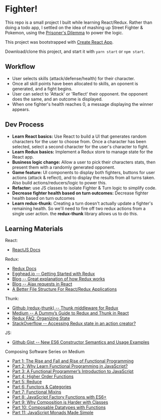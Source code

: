 # Fighter!

This repo is a small project I built while learning React/Redux. Rather than doing a todo app, I settled on the idea of mashing up Street Fighter & Pokemon, using the [Prisoner's Dilemma](https://en.wikipedia.org/wiki/Prisoner%27s_dilemma) to power the logic.

This project was bootstrapped with [Create React App](https://github.com/facebookincubator/create-react-app).

Download/clone this project, and start it with `yarn start` or `npm start`.

## Workflow

 - User selects skills (attack/defense/health) for their character.
 - Once all skill points have been allocated to skills, an oponent is generated, and a fight begins.
 - User can select to 'Attack' or 'Reflect' their opponent. the opponent does the same, and an outcome is displayed.
 - When one fighter's health reaches 0, a message displaying the winner appears.

## Dev Process
 
- **Learn React basics:** Use React to build a UI that generates random characters for the user to choose from. Once a character has been selected, select a second character for the user's character to fight.
- **Learn Redux basics:** Implement a Redux store to manage state for the React app.
- **Business logic change:** Allow a user to pick their characters stats, then present them with a randomly generated opponent.
- **Game feature:** UI components to display both fighters, buttons for user actions (attack & reflect), and to display the results from all turns taken. Also build actions/reducers/logic to power this.
- **Refactor:** use JS classes to isolate Fighter & Turn logic to simplify code.
- **Decrease fighter health based on turn outcomes:** Decrease fighter health based on turn outcomes
- **Learn redux-thunk:** Creating a turn doesn't actually update a fighter's remaining health. So we'll need to fire off two redux actions from a single user action. the **redux-thunk** library allows us to do this.

## Learning Materials

React:
- [ReactJS Docs](https://reactjs.org/docs/installation.html)


Redux:

- [Redux Docs](http://redux.js.org/docs/basics/)
- [Egghead.io -- Getting Started with Redux](https://egghead.io/courses/getting-started-with-redux)
- [Blog -- Great explanation of how Redux works](http://www.youhavetolearncomputers.com/blog/2015/9/15/a-conceptual-overview-of-redux-or-how-i-fell-in-love-with-a-javascript-state-container)
- [Blog -- Ajax requests in React](https://daveceddia.com/ajax-requests-in-react/)
- [A Better File Structure For React/Redux Applications](https://marmelab.com/blog/2015/12/17/react-directory-structure.html)


Thunk:

- [Github (redux-thunk) -- Thunk middleware for Redux](https://github.com/gaearon/redux-thunk)
- [Medium -- A Dummy’s Guide to Redux and Thunk in React](https://medium.com/@stowball/a-dummys-guide-to-redux-and-thunk-in-react-d8904a7005d3)
- [Redux FAQ: Organizing State](https://redux.js.org/docs/faq/OrganizingState.html)
- [StackOverflow -- Accessing Redux state in an action creator?](https://stackoverflow.com/questions/35667249/accessing-redux-state-in-an-action-creator)


JS:

- [Github Gist -- New ES6 Constructor Semantics and Usage Examples](https://gist.github.com/allenwb/53927e46b31564168a1d)

Composing Software Series on Medium
- [Part 1: The Rise and Fall and Rise of Functional Programming](https://medium.com/javascript-scene/the-rise-and-fall-and-rise-of-functional-programming-composable-software-c2d91b424c8c)
- [Part 2: Why Learn Functional Programming in JavaScript?](https://medium.com/javascript-scene/why-learn-functional-programming-in-javascript-composing-software-ea13afc7a257#.i6vf0q8uy)
- [Part 3: A Functional Programmer’s Introduction to JavaScript](https://medium.com/javascript-scene/a-functional-programmers-introduction-to-javascript-composing-software-d670d14ede30#.zdpw16p65)
- [Part 4: Higher Order Functions](https://medium.com/javascript-scene/higher-order-functions-composing-software-5365cf2cbe99#.egoxjg6x7)
- [Part 5: Reduce](https://medium.com/javascript-scene/reduce-composing-software-fe22f0c39a1d)
- [Part 6: Functors & Categories](https://medium.com/javascript-scene/functors-categories-61e031bac53f#.4hqndcx22)
- [Part 7: Functional Mixins](https://medium.com/javascript-scene/functional-mixins-composing-software-ffb66d5e731c)
- [Part 8: JavaScript Factory Functions with ES6+](https://medium.com/javascript-scene/javascript-factory-functions-with-es6-4d224591a8b1)
- [Part 9: Why Composition is Harder with Classes](https://medium.com/javascript-scene/why-composition-is-harder-with-classes-c3e627dcd0aa)
- [Part 10: Composable Datatypes with Functions](https://medium.com/javascript-scene/composable-datatypes-with-functions-aec72db3b093)
- [Part 11: JavaScript Monads Made Simple](https://medium.com/javascript-scene/javascript-monads-made-simple-7856be57bfe8)
